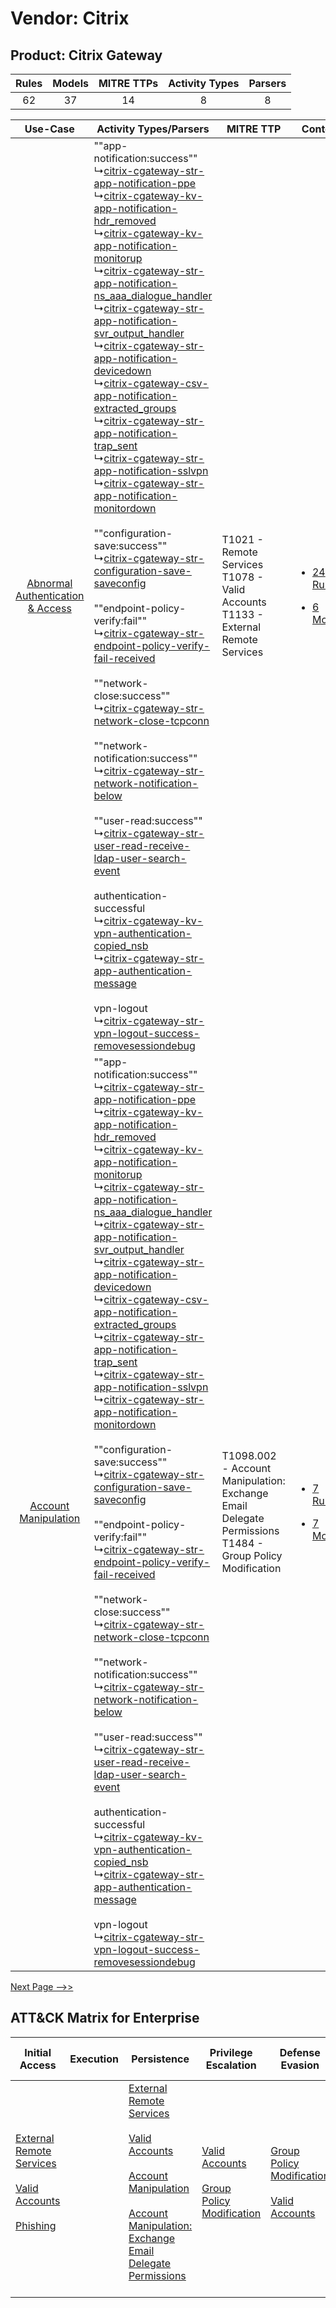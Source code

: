 Vendor: Citrix
==============
Product: Citrix Gateway
-----------------------
| Rules | Models | MITRE TTPs | Activity Types | Parsers |
|:-----:|:------:|:----------:|:--------------:|:-------:|
|  62   |   37   |     14     |       8        |    8    |

|    Use-Case    | Activity Types/Parsers    | MITRE TTP    | Content    |
|:----:| ---- | ---- | ---- |
| [Abnormal Authentication & Access](../../../UseCases/uc_abnormal_authentication_&_access.md) |  ""app-notification:success""<br> ↳[citrix-cgateway-str-app-notification-ppe](Ps/pC_citrixcgatewaystrappnotificationppe.md)<br> ↳[citrix-cgateway-kv-app-notification-hdr_removed](Ps/pC_citrixcgatewaykvappnotificationhdr_removed.md)<br> ↳[citrix-cgateway-kv-app-notification-monitorup](Ps/pC_citrixcgatewaykvappnotificationmonitorup.md)<br> ↳[citrix-cgateway-str-app-notification-ns_aaa_dialogue_handler](Ps/pC_citrixcgatewaystrappnotificationns_aaa_dialogue_handler.md)<br> ↳[citrix-cgateway-str-app-notification-svr_output_handler](Ps/pC_citrixcgatewaystrappnotificationsvr_output_handler.md)<br> ↳[citrix-cgateway-str-app-notification-devicedown](Ps/pC_citrixcgatewaystrappnotificationdevicedown.md)<br> ↳[citrix-cgateway-csv-app-notification-extracted_groups](Ps/pC_citrixcgatewaycsvappnotificationextracted_groups.md)<br> ↳[citrix-cgateway-str-app-notification-trap_sent](Ps/pC_citrixcgatewaystrappnotificationtrap_sent.md)<br> ↳[citrix-cgateway-str-app-notification-sslvpn](Ps/pC_citrixcgatewaystrappnotificationsslvpn.md)<br> ↳[citrix-cgateway-str-app-notification-monitordown](Ps/pC_citrixcgatewaystrappnotificationmonitordown.md)<br><br> ""configuration-save:success""<br> ↳[citrix-cgateway-str-configuration-save-saveconfig](Ps/pC_citrixcgatewaystrconfigurationsavesaveconfig.md)<br><br> ""endpoint-policy-verify:fail""<br> ↳[citrix-cgateway-str-endpoint-policy-verify-fail-received](Ps/pC_citrixcgatewaystrendpointpolicyverifyfailreceived.md)<br><br> ""network-close:success""<br> ↳[citrix-cgateway-str-network-close-tcpconn](Ps/pC_citrixcgatewaystrnetworkclosetcpconn.md)<br><br> ""network-notification:success""<br> ↳[citrix-cgateway-str-network-notification-below](Ps/pC_citrixcgatewaystrnetworknotificationbelow.md)<br><br> ""user-read:success""<br> ↳[citrix-cgateway-str-user-read-receive-ldap-user-search-event](Ps/pC_citrixcgatewaystruserreadreceiveldapusersearchevent.md)<br><br> authentication-successful<br> ↳[citrix-cgateway-kv-vpn-authentication-copied_nsb](Ps/pC_citrixcgatewaykvvpnauthenticationcopied_nsb.md)<br> ↳[citrix-cgateway-str-app-authentication-message](Ps/pC_citrixcgatewaystrappauthenticationmessage.md)<br><br> vpn-logout<br> ↳[citrix-cgateway-str-vpn-logout-success-removesessiondebug](Ps/pC_citrixcgatewaystrvpnlogoutsuccessremovesessiondebug.md)<br> | T1021 - Remote Services<br>T1078 - Valid Accounts<br>T1133 - External Remote Services<br>    | [<ul><li>24 Rules</li></ul><ul><li>6 Models</li></ul>](RM/r_m_citrix_citrix_gateway_Abnormal_Authentication_&_Access.md) |
|    [Account Manipulation](../../../UseCases/uc_account_manipulation.md)    |  ""app-notification:success""<br> ↳[citrix-cgateway-str-app-notification-ppe](Ps/pC_citrixcgatewaystrappnotificationppe.md)<br> ↳[citrix-cgateway-kv-app-notification-hdr_removed](Ps/pC_citrixcgatewaykvappnotificationhdr_removed.md)<br> ↳[citrix-cgateway-kv-app-notification-monitorup](Ps/pC_citrixcgatewaykvappnotificationmonitorup.md)<br> ↳[citrix-cgateway-str-app-notification-ns_aaa_dialogue_handler](Ps/pC_citrixcgatewaystrappnotificationns_aaa_dialogue_handler.md)<br> ↳[citrix-cgateway-str-app-notification-svr_output_handler](Ps/pC_citrixcgatewaystrappnotificationsvr_output_handler.md)<br> ↳[citrix-cgateway-str-app-notification-devicedown](Ps/pC_citrixcgatewaystrappnotificationdevicedown.md)<br> ↳[citrix-cgateway-csv-app-notification-extracted_groups](Ps/pC_citrixcgatewaycsvappnotificationextracted_groups.md)<br> ↳[citrix-cgateway-str-app-notification-trap_sent](Ps/pC_citrixcgatewaystrappnotificationtrap_sent.md)<br> ↳[citrix-cgateway-str-app-notification-sslvpn](Ps/pC_citrixcgatewaystrappnotificationsslvpn.md)<br> ↳[citrix-cgateway-str-app-notification-monitordown](Ps/pC_citrixcgatewaystrappnotificationmonitordown.md)<br><br> ""configuration-save:success""<br> ↳[citrix-cgateway-str-configuration-save-saveconfig](Ps/pC_citrixcgatewaystrconfigurationsavesaveconfig.md)<br><br> ""endpoint-policy-verify:fail""<br> ↳[citrix-cgateway-str-endpoint-policy-verify-fail-received](Ps/pC_citrixcgatewaystrendpointpolicyverifyfailreceived.md)<br><br> ""network-close:success""<br> ↳[citrix-cgateway-str-network-close-tcpconn](Ps/pC_citrixcgatewaystrnetworkclosetcpconn.md)<br><br> ""network-notification:success""<br> ↳[citrix-cgateway-str-network-notification-below](Ps/pC_citrixcgatewaystrnetworknotificationbelow.md)<br><br> ""user-read:success""<br> ↳[citrix-cgateway-str-user-read-receive-ldap-user-search-event](Ps/pC_citrixcgatewaystruserreadreceiveldapusersearchevent.md)<br><br> authentication-successful<br> ↳[citrix-cgateway-kv-vpn-authentication-copied_nsb](Ps/pC_citrixcgatewaykvvpnauthenticationcopied_nsb.md)<br> ↳[citrix-cgateway-str-app-authentication-message](Ps/pC_citrixcgatewaystrappauthenticationmessage.md)<br><br> vpn-logout<br> ↳[citrix-cgateway-str-vpn-logout-success-removesessiondebug](Ps/pC_citrixcgatewaystrvpnlogoutsuccessremovesessiondebug.md)<br> | T1098.002 - Account Manipulation: Exchange Email Delegate Permissions<br>T1484 - Group Policy Modification<br> | [<ul><li>7 Rules</li></ul><ul><li>7 Models</li></ul>](RM/r_m_citrix_citrix_gateway_Account_Manipulation.md)    |
[Next Page -->>](2_ds_citrix_citrix_gateway.md)

ATT&CK Matrix for Enterprise
----------------------------
| Initial Access                                                                                                                                                                                                | Execution | Persistence                                                                                                                                                                                                                                                                                                                                 | Privilege Escalation                                                                                                                              | Defense Evasion                                                                                                                                   | Credential Access                                                                                                                                                                                                                                                                                                                                | Discovery | Lateral Movement                                                     | Collection | Command and Control                                                                                                                       | Exfiltration                                                                                                                                                                                                                                                                                                                                                                                                                                                | Impact |
| ------------------------------------------------------------------------------------------------------------------------------------------------------------------------------------------------------------- | --------- | ------------------------------------------------------------------------------------------------------------------------------------------------------------------------------------------------------------------------------------------------------------------------------------------------------------------------------------------- | ------------------------------------------------------------------------------------------------------------------------------------------------- | ------------------------------------------------------------------------------------------------------------------------------------------------- | ------------------------------------------------------------------------------------------------------------------------------------------------------------------------------------------------------------------------------------------------------------------------------------------------------------------------------------------------ | --------- | -------------------------------------------------------------------- | ---------- | ----------------------------------------------------------------------------------------------------------------------------------------- | ----------------------------------------------------------------------------------------------------------------------------------------------------------------------------------------------------------------------------------------------------------------------------------------------------------------------------------------------------------------------------------------------------------------------------------------------------------- | ------ |
| [External Remote Services](https://attack.mitre.org/techniques/T1133)<br><br>[Valid Accounts](https://attack.mitre.org/techniques/T1078)<br><br>[Phishing](https://attack.mitre.org/techniques/T1566)<br><br> |           | [External Remote Services](https://attack.mitre.org/techniques/T1133)<br><br>[Valid Accounts](https://attack.mitre.org/techniques/T1078)<br><br>[Account Manipulation](https://attack.mitre.org/techniques/T1098)<br><br>[Account Manipulation: Exchange Email Delegate Permissions](https://attack.mitre.org/techniques/T1098/002)<br><br> | [Valid Accounts](https://attack.mitre.org/techniques/T1078)<br><br>[Group Policy Modification](https://attack.mitre.org/techniques/T1484)<br><br> | [Group Policy Modification](https://attack.mitre.org/techniques/T1484)<br><br>[Valid Accounts](https://attack.mitre.org/techniques/T1078)<br><br> | [Brute Force](https://attack.mitre.org/techniques/T1110)<br><br>[Steal or Forge Kerberos Tickets](https://attack.mitre.org/techniques/T1558)<br><br>[Credentials from Password Stores](https://attack.mitre.org/techniques/T1555)<br><br>[Steal or Forge Kerberos Tickets: Kerberoasting](https://attack.mitre.org/techniques/T1558/003)<br><br> |           | [Remote Services](https://attack.mitre.org/techniques/T1021)<br><br> |            | [Proxy: Multi-hop Proxy](https://attack.mitre.org/techniques/T1090/003)<br><br>[Proxy](https://attack.mitre.org/techniques/T1090)<br><br> | [Exfiltration Over Alternative Protocol](https://attack.mitre.org/techniques/T1048)<br><br>[Exfiltration Over Alternative Protocol: Exfiltration Over Unencrypted/Obfuscated Non-C2 Protocol](https://attack.mitre.org/techniques/T1048/003)<br><br>[Exfiltration Over Physical Medium: Exfiltration over USB](https://attack.mitre.org/techniques/T1052/001)<br><br>[Exfiltration Over Physical Medium](https://attack.mitre.org/techniques/T1052)<br><br> |        |